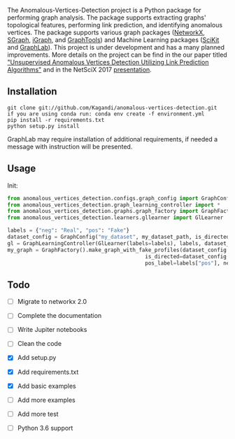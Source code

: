 The Anomalous-Vertices-Detection project is a Python package for performing graph analysis.
The package supports extracting graphs'  topological features, performing link prediction, and identifying anomalous vertices.
The package supports various graph packages ([NetworkX](https://networkx.github.io), [SGraph](https://turi.com/products/create/docs/generated/graphlab.SGraph.html), [iGraph](http://igraph.org/python/), and
[GraphTools](https://graph-tool.skewed.de/)) and Machine Learning packages ([SciKit](http://scikit-learn.org/) and [GraphLab](https://turi.com/products/create/docs/index.html)).
This project is under development and has a many planned improvements. More details on the project can be find in the our paper titled ["Unsupervised Anomalous Vertices Detection Utilizing Link Prediction Algorithms"](https://arxiv.org/abs/1610.07525) and in the NetSciX 2017 [presentation](http://slides.com/dimakagan/netscix).


## Installation
```
git clone git://github.com/Kagandi/anomalous-vertices-detection.git
if you are using conda run: conda env create -f environment.yml
pip install -r requirements.txt
python setup.py install
```
GraphLab may require installation of additional requirements, if needed a message with instruction will be presented.
## Usage
Init:
```python
from anomalous_vertices_detection.configs.graph_config import GraphConfig
from anomalous_vertices_detection.graph_learning_controller import *
from anomalous_vertices_detection.graphs.graph_factory import GraphFactory
from anomalous_vertices_detection.learners.gllearner import GlLearner

labels = {"neg": "Real", "pos": "Fake"}
dataset_config = GraphConfig("my_dataset", my_dataset_path, is_directed=True)
gl = GraphLearningController(GlLearner(labels=labels), labels, dataset_config)
my_graph = GraphFactory().make_graph_with_fake_profiles(dataset_config.data_path,
                                            is_directed=dataset_config.is_directed,
                                            pos_label=labels["pos"], neg_label=labels["neg"])

```

## Todo
- [ ] Migrate to networkx 2.0
- [ ] Complete the documentation
- [ ] Write Jupiter notebooks
- [ ] Clean the code
- [X] Add setup.py
- [X] Add requirements.txt
- [X] Add basic examples
- [ ] Add more examples
- [ ] Add more test
- [ ] Python 3.6 support


